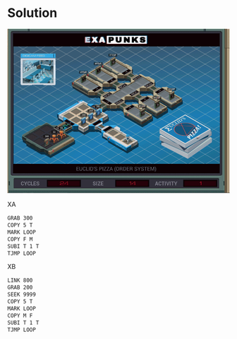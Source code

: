 # Solution
![](solution.gif)

XA
```
GRAB 300
COPY 5 T
MARK LOOP
COPY F M
SUBI T 1 T
TJMP LOOP
```

XB
```
LINK 800
GRAB 200
SEEK 9999
COPY 5 T
MARK LOOP
COPY M F
SUBI T 1 T
TJMP LOOP
```